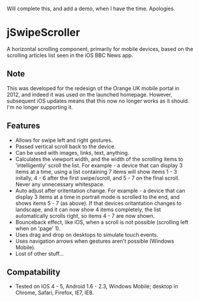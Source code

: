 Will complete this, and add a demo, when I have the time. Apologies.

# jSwipeScroller

A horizontal scrolling component, primarily for mobile devices, based on the scrolling articles list seen in the iOS BBC News app.

## Note

This was developed for the redesign of the Orange UK mobile portal in 2012, and indeed it was used on the launched homepage. However, subsequent iOS updates means that this now no longer works as it should. I'm no longer supporting it.

## Features

- Allows for swipe left and right gestures.
- Passed vertical scroll back to the device.
- Can be used with images, links, text, anything.
- Calculates the viewport width, and the width of the scrolling items to 'intelligently' scroll the list. For example - a device that can display 3 items at a time, using a list containing 7 items will show items 1 - 3 initally, 4 - 6 after the first swipe/scroll, and 5 - 7 on the final scroll. Never any unnecessary whitespace.
- Auto adjust after oritentation change. For example - a device that can display 3 items at a time in portrait mode is scrolled to the end, and shows items 5 - 7 (as above). If that devices oritantation changes to landscape, and it can now show 4 items completely, the list automatically scrolls right, so items 4 - 7 are now shown.
- Bounceback effect, like iOS, when a scroll is not possible (scrolling left when on 'page' 1).
- Uses drag and drop on desktops to simulate touch events.
- Uses navigation arrows when gestures aren't possible (Windows Mobile).
- Lost of other stuff...

## Compatability

- Tested on iOS 4 - 5, Android 1.6 - 2.3, Windows Mobile; desktop in Chrome, Safari, Firefox, IE7, IE8.

